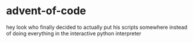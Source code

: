 # advent-of-code
hey look who finally decided to actually put his scripts somewhere instead of doing everything in the interactive python interpreter
